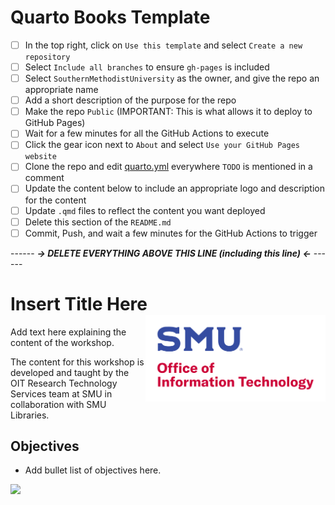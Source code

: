 # Quarto Books Template

- [ ] In the top right, click on `Use this template` and select `Create a new repository`
- [ ] Select `Include all branches` to ensure `gh-pages` is included
- [ ] Select `SouthernMethodistUniversity` as the owner, and give the repo an appropriate name
- [ ] Add a short description of the purpose for the repo
- [ ] Make the repo `Public` (IMPORTANT: This is what allows it to deploy to GitHub Pages)
- [ ] Wait for a few minutes for all the GitHub Actions to execute
- [ ] Click the gear icon next to `About` and select `Use your GitHub Pages website`
- [ ] Clone the repo and edit [quarto.yml](_quarto.yml) everywhere `TODO` is mentioned in a comment
- [ ] Update the content below to include an appropriate logo and description for the content
- [ ] Update `.qmd` files to reflect the content you want deployed
- [ ] Delete this section of the `README.md`
- [ ] Commit, Push, and wait a few minutes for the GitHub Actions to trigger

------ ***&rarr; DELETE EVERYTHING ABOVE THIS LINE (including this line) &larr;*** ------


# Insert Title Here <img src="images/logo_stack.svg" align="right" height="139"/>

Add text here explaining the content of the workshop.

The content for this workshop is developed and taught by the OIT Research Technology Services team at SMU in collaboration with SMU Libraries.

## Objectives

-   Add bullet list of objectives here.

[![](https://i.creativecommons.org/l/by-sa/4.0/88x31.png)](http://creativecommons.org/licenses/by-sa/4.0/)
